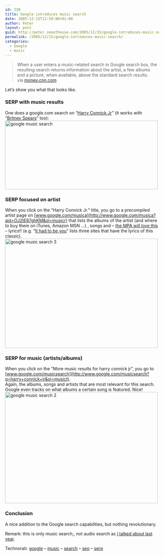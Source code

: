 ```yaml
---
id: 228
title: Google introduces music search
date: 2005-12-15T12:59:00+01:00
author: Peter
layout: post
guid: http://peter.smoothouse.com/2005/12/15/google-introduces-music-search/
permalink: /2005/12/15/google-introduces-music-search/
categories:
  - Google
  - music
---
```

> When a user enters a music-related search in Google search box, the resulting search returns information about the artist, a few albums and a picture, when available, above the standard search results.  
> via [money.cnn.com](http://money.cnn.com/2005/12/15/technology/google_music.reut/index.htm) 

Let&#8217;s show you what that looks like.

### SERP with music results

One does a google.com search on &#8220;[Harry Connick Jr](http://www.google.com/search?q=harry+connick+jr)&#8221; (it works with &#8220;[Britney Spears](http://googleblog.blogspot.com/2005/12/searching-for-music.html)&#8221; too):  
[<img loading="lazy" src="http://static.flickr.com/35/73786291_9d644c670d.jpg" width="500" height="225" alt="google music search" />](http://www.flickr.com/photos/pforret/73786291/ "Photo Sharing")

### SERP focused on artist

When you click on the &#8220;Harry Connick Jr.&#8221; title, you go to a precompiled artist page on [www.google.com/musica](http://www.google.com/musica?aid=OJ2tE87ghKM&oi=musicr) that lists the albums of the artist (and where to buy them on iTunes, Amazon MSN &#8230;) , songs and &#8211; [the MPA will love this](http://blog.forret.com/blog/2005/12/mpa-and-other-peoples-money.html) &#8211; lyrics!! (e.g. &#8220;[It had to be you](http://www.google.com/musics?lid=xNzY247C-GI&aid=OJ2tE87ghKM&sid=UJw39KICUmC)&#8221; lists three sites that have the lyrics of this classic).  
[<img loading="lazy" src="http://static.flickr.com/34/73787454_5d5c92aef3.jpg" width="500" height="358" alt="google music search 3" />](http://www.flickr.com/photos/pforret/73787454/ "Photo Sharing")

### SERP for music (artists/albums)

When you click on the &#8220;More music results for harry connick jr&#8221;, you go to [www.google.com/musicsearch](http://www.google.com/musicsearch?q=harry+connick+jr&oi=musict).  
Again, the albums, songs and artists that are most relevant for this search. Google even tracks on what albums a certain song is featured. Nice!  
[<img loading="lazy" src="http://static.flickr.com/34/73787453_99707cfd08.jpg" width="500" height="364" alt="google music search 2" />](http://www.flickr.com/photos/pforret/73787453/ "Photo Sharing")

### Conclusion

A nice addition to the Google search capabilities, but nothing revolutionary.

Remark: this is only music search;, not audio search as [I talked about last year](http://blog.forret.com/blog/2004/10/google-is-listening-searching-audio.html).

Technorati: <a href="http://technorati.com/tag/google" rel="tag">google</a> &#8211; <a href="http://technorati.com/tag/music" rel="tag">music</a> &#8211; <a href="http://technorati.com/tag/search" rel="tag">search</a> &#8211; <a href="http://technorati.com/tag/seo" rel="tag">seo</a> &#8211; <a href="http://technorati.com/tag/serp" rel="tag">serp</a>